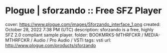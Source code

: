 # Plogue | sforzando :: Free SFZ Player

cover: https://www.plogue.com/images/Sforzando_interface_1.png
created: October 28, 2022 7:38 PM (UTC)
description: sforzando is a free, highly SFZ 2.0 compliant sample player.
folder: BOOKMRKS-MTHRFCKR / MEDIA-MTHRFCKR / Audio / Pro Audio / VSTI
tags: vsti
url: http://www.plogue.com/products/sforzando